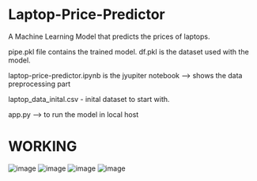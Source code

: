 # Laptop-Price-Predictor
A Machine Learning Model that predicts the prices of laptops.

pipe.pkl file contains the trained model.
df.pkl is the dataset used with the model.

laptop-price-predictor.ipynb is the jyupiter notebook --> shows the data preprocessing part

laptop_data_inital.csv - inital dataset to start with.

app.py --> to run the model in local host

# WORKING

![image](https://github.com/AaroneGeorge/Laptop-Price-Predictor/assets/96471433/4baed17f-fae7-4a49-9059-249044b4772b)
![image](https://github.com/AaroneGeorge/Laptop-Price-Predictor/assets/96471433/68cd6679-c811-461a-8d1a-d4b4f080dadd)
![image](https://github.com/AaroneGeorge/Laptop-Price-Predictor/assets/96471433/0cfdb27a-e855-41c8-8ec0-2c11659dc8d6)
![image](https://github.com/AaroneGeorge/Laptop-Price-Predictor/assets/96471433/de502977-5195-4536-8d28-8d4c98b301b8)
